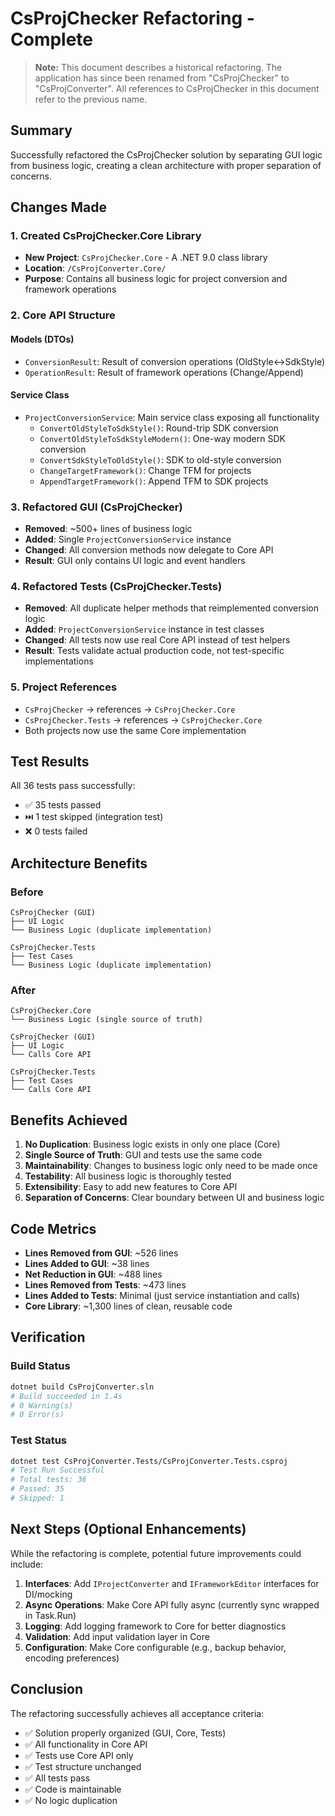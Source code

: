 # CsProjChecker Refactoring - Complete

> **Note:** This document describes a historical refactoring. The application has since been renamed from "CsProjChecker" to "CsProjConverter". All references to CsProjChecker in this document refer to the previous name.

## Summary

Successfully refactored the CsProjChecker solution by separating GUI logic from business logic, creating a clean architecture with proper separation of concerns.

## Changes Made

### 1. Created CsProjChecker.Core Library
- **New Project**: `CsProjChecker.Core` - A .NET 9.0 class library
- **Location**: `/CsProjConverter.Core/`
- **Purpose**: Contains all business logic for project conversion and framework operations

### 2. Core API Structure

#### Models (DTOs)
- `ConversionResult`: Result of conversion operations (OldStyle↔SdkStyle)
- `OperationResult`: Result of framework operations (Change/Append)

#### Service Class
- `ProjectConversionService`: Main service class exposing all functionality
  - `ConvertOldStyleToSdkStyle()`: Round-trip SDK conversion
  - `ConvertOldStyleToSdkStyleModern()`: One-way modern SDK conversion
  - `ConvertSdkStyleToOldStyle()`: SDK to old-style conversion
  - `ChangeTargetFramework()`: Change TFM for projects
  - `AppendTargetFramework()`: Append TFM to SDK projects

### 3. Refactored GUI (CsProjChecker)
- **Removed**: ~500+ lines of business logic
- **Added**: Single `ProjectConversionService` instance
- **Changed**: All conversion methods now delegate to Core API
- **Result**: GUI only contains UI logic and event handlers

### 4. Refactored Tests (CsProjChecker.Tests)
- **Removed**: All duplicate helper methods that reimplemented conversion logic
- **Added**: `ProjectConversionService` instance in test classes
- **Changed**: All tests now use real Core API instead of test helpers
- **Result**: Tests validate actual production code, not test-specific implementations

### 5. Project References
- `CsProjChecker` → references → `CsProjChecker.Core`
- `CsProjChecker.Tests` → references → `CsProjChecker.Core`
- Both projects now use the same Core implementation

## Test Results

All 36 tests pass successfully:
- ✅ 35 tests passed
- ⏭️ 1 test skipped (integration test)
- ❌ 0 tests failed

## Architecture Benefits

### Before
```
CsProjChecker (GUI)
├── UI Logic
└── Business Logic (duplicate implementation)

CsProjChecker.Tests
├── Test Cases
└── Business Logic (duplicate implementation)
```

### After
```
CsProjChecker.Core
└── Business Logic (single source of truth)

CsProjChecker (GUI)
├── UI Logic
└── Calls Core API

CsProjChecker.Tests
├── Test Cases
└── Calls Core API
```

## Benefits Achieved

1. **No Duplication**: Business logic exists in only one place (Core)
2. **Single Source of Truth**: GUI and tests use the same code
3. **Maintainability**: Changes to business logic only need to be made once
4. **Testability**: All business logic is thoroughly tested
5. **Extensibility**: Easy to add new features to Core API
6. **Separation of Concerns**: Clear boundary between UI and business logic

## Code Metrics

- **Lines Removed from GUI**: ~526 lines
- **Lines Added to GUI**: ~38 lines  
- **Net Reduction in GUI**: ~488 lines
- **Lines Removed from Tests**: ~473 lines
- **Lines Added to Tests**: Minimal (just service instantiation and calls)
- **Core Library**: ~1,300 lines of clean, reusable code

## Verification

### Build Status
```bash
dotnet build CsProjConverter.sln
# Build succeeded in 1.4s
# 0 Warning(s)
# 0 Error(s)
```

### Test Status
```bash
dotnet test CsProjConverter.Tests/CsProjConverter.Tests.csproj
# Test Run Successful
# Total tests: 36
# Passed: 35
# Skipped: 1
```

## Next Steps (Optional Enhancements)

While the refactoring is complete, potential future improvements could include:

1. **Interfaces**: Add `IProjectConverter` and `IFrameworkEditor` interfaces for DI/mocking
2. **Async Operations**: Make Core API fully async (currently sync wrapped in Task.Run)
3. **Logging**: Add logging framework to Core for better diagnostics
4. **Validation**: Add input validation layer in Core
5. **Configuration**: Make Core configurable (e.g., backup behavior, encoding preferences)

## Conclusion

The refactoring successfully achieves all acceptance criteria:
- ✅ Solution properly organized (GUI, Core, Tests)
- ✅ All functionality in Core API
- ✅ Tests use Core API only
- ✅ Test structure unchanged
- ✅ All tests pass
- ✅ Code is maintainable
- ✅ No logic duplication
